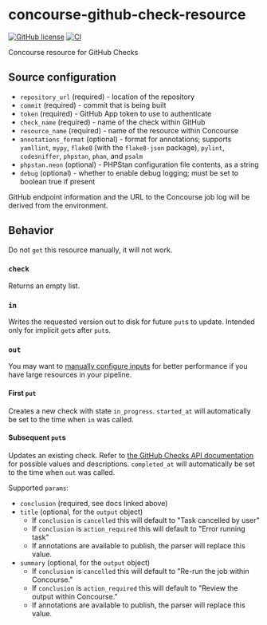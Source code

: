 # concourse-github-check-resource
[![GitHub license](https://img.shields.io/github/license/RoboJackets/concourse-github-check-resource)](https://github.com/RoboJackets/concourse-github-check-resource/blob/main/LICENSE) [![CI](https://concourse.robojackets.org/api/v1/teams/information-technology/pipelines/github-check/jobs/build-main/badge)](https://concourse.robojackets.org/teams/information-technology/pipelines/github-check)

Concourse resource for GitHub Checks

## Source configuration

- `repository_url` (required) - location of the repository
- `commit` (required) - commit that is being built
- `token` (required) - GitHub App token to use to authenticate
- `check_name` (required) - name of the check within GitHub
- `resource_name` (required) - name of the resource within Concourse
- `annotations_format` (optional) - format for annotations; supports `yamllint`, `mypy`, `flake8` (with the `flake8-json` package), `pylint`, `codesniffer`, `phpstan`, `phan`, and `psalm`
- `phpstan.neon` (optional) - PHPStan configuration file contents, as a string
- `debug` (optional) - whether to enable debug logging; must be set to boolean true if present

GitHub endpoint information and the URL to the Concourse job log will be derived from the environment.

## Behavior
Do not `get` this resource manually, it will not work.

### `check`
Returns an empty list.

### `in`
Writes the requested version out to disk for future `put`s to update. Intended only for implicit `get`s after `put`s.

### `out`
You may want to [manually configure inputs](https://concourse-ci.org/jobs.html#schema.step.put-step.inputs) for better performance if you have large resources in your pipeline.

#### First `put`
Creates a new check with state `in_progress`. `started_at` will automatically be set to the time when `in` was called.

#### Subsequent `put`s
Updates an existing check. Refer to [the GitHub Checks API documentation](https://docs.github.com/en/rest/reference/checks) for possible values and descriptions. `completed_at` will automatically be set to the time when `out` was called.

Supported `params`:
- `conclusion` (required, see docs linked above)
- `title` (optional, for the `output` object)
    - If `conclusion` is `cancelled` this will default to "Task cancelled by user"
    - If `conclusion` is `action_required` this will default to "Error running task"
    - If annotations are available to publish, the parser will replace this value.
- `summary` (optional, for the `output` object)
    - If `conclusion` is `cancelled` this will default to "Re-run the job within Concourse."
    - If `conclusion` is `action_required` this will default to "Review the output within Concourse."
    - If annotations are available to publish, the parser will replace this value.
